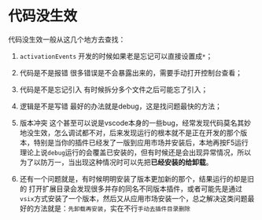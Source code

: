 # 代码没生效

代码没生效一般从这几个地方去查找：

1. `activationEvents`
    开发的时候如果老是忘记可以直接设置成`*`；

2. 代码是不是报错
    很多错误是不会暴露出来的，需要手动打开控制台查看；

3. 代码是不是忘记引入
    有时候拆分多个文件之后可能忘了引入；

4. 逻辑是不是写错
    最好的办法就是debug，这是找问题最快的方法；

5. 版本冲突
    这个甚至可以说是vscode本身的一些bug，经常发现代码莫名其妙地没生效，怎么调试都不对，后来发现运行的根本就不是正在开发的那个版本，特别是当你的插件已经发了一版到应用市场并安装后，本地再按F5运行
    理论上说`debug`运行的会覆盖已安装的，但有时候还是会出现异常情况，所以为了以防万一，当出现这种情况时可以先把**已经安装的给卸载**。

6. 还有一个问题就是，有时候明明安装了版本更加新的那个，结果运行的却是旧的
    打开扩展目录会发现很多并存的同名不同版本插件，或者可能先是通过`vsix`方式安装了一个版本，然后又从应用市场安装一个，总之解决这类问题最好的方法就是：`先卸载再安装`，实在不行`手动去插件目录删除`

